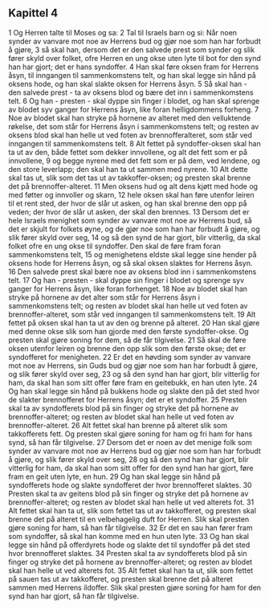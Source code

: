 ## Kapittel 4

1 Og Herren talte til Moses og sa:
2 Tal til Israels barn og si: Når noen synder av vanvare mot noe av Herrens bud og gjør noe som han har forbudt å gjøre,
3 så skal han, dersom det er den salvede prest som synder og slik fører skyld over folket, ofre Herren en ung okse uten lyte til bot for den synd han har gjort; det er hans syndoffer.
4 Han skal føre oksen fram for Herrens åsyn, til inngangen til sammenkomstens telt, og han skal legge sin hånd på oksens hode, og han skal slakte oksen for Herrens åsyn.
5 Så skal han - den salvede prest - ta av oksens blod og bære det inn i sammenkomstens telt.
6 Og han - presten - skal dyppe sin finger i blodet, og han skal sprenge av blodet syv ganger for Herrens åsyn, like foran helligdommens forheng.
7 Noe av blodet skal han stryke på hornene av alteret med den velluktende røkelse, det som står for Herrens åsyn i sammenkomstens telt; og resten av oksens blod skal han helle ut ved foten av brennofferalteret, som står ved inngangen til sammenkomstens telt.
8 Alt fettet på syndoffer-oksen skal han ta ut av den, både fettet som dekker innvollene, og alt det fett som er på innvollene,
9 og begge nyrene med det fett som er på dem, ved lendene, og den store leverlapp; den skal han ta ut sammen med nyrene.
10 Alt dette skal tas ut, slik som det tas ut av takkoffer-oksen; og presten skal brenne det på brennoffer-alteret.
11 Men oksens hud og alt dens kjøtt med hode og med føtter og innvoller og skarn,
12 hele oksen skal han føre utenfor leiren til et rent sted, der hvor de slår ut asken, og han skal brenne den opp på veden; der hvor de slår ut asken, der skal den brennes.
13 Dersom det er hele Israels menighet som synder av vanvare mot noe av Herrens bud, så det er skjult for folkets øyne, og de gjør noe som han har forbudt å gjøre, og slik fører skyld over seg,
14 og så den synd de har gjort, blir vitterlig, da skal folket ofre en ung okse til syndoffer. Den skal de føre fram foran sammenkomstens telt,
15 og menighetens eldste skal legge sine hender på oksens hode for Herrens åsyn, og så skal oksen slaktes for Herrens åsyn.
16 Den salvede prest skal bære noe av oksens blod inn i sammenkomstens telt.
17 Og han - presten - skal dyppe sin finger i blodet og sprenge syv ganger for Herrens åsyn, like foran forhenget.
18 Noe av blodet skal han stryke på hornene av det alter som står for Herrens åsyn i sammenkomstens telt; og resten av blodet skal han helle ut ved foten av brennoffer-alteret, som står ved inngangen til sammenkomstens telt.
19 Alt fettet på oksen skal han ta ut av den og brenne på alteret.
20 Han skal gjøre med denne okse slik som han gjorde med den første syndoffer-okse. Og presten skal gjøre soning for dem, så de får tilgivelse.
21 Så skal de føre oksen utenfor leiren og brenne den opp slik som den første okse; det er syndofferet for menigheten.
22 Er det en høvding som synder av vanvare mot noe av Herrens, sin Guds bud og gjør noe som han har forbudt å gjøre, og slik fører skyld over seg,
23 og så den synd han har gjort, blir vitterlig for ham, da skal han som sitt offer føre fram en geitebukk, en han uten lyte.
24 Og han skal legge sin hånd på bukkens hode og slakte den på det sted hvor de slakter brennofferet for Herrens åsyn; det er et syndoffer.
25 Presten skal ta av syndofferets blod på sin finger og stryke det på hornene av brennoffer-alteret; og resten av blodet skal han helle ut ved foten av brennoffer-alteret.
26 Alt fettet skal han brenne på alteret slik som takkofferets fett. Og presten skal gjøre soning for ham og fri ham for hans synd, så han får tilgivelse.
27 Dersom det er noen av det menige folk som synder av vanvare mot noe av Herrens bud og gjør noe som han har forbudt å gjøre, og slik fører skyld over seg,
28 og så den synd han har gjort, blir vitterlig for ham, da skal han som sitt offer for den synd han har gjort, føre fram en geit uten lyte, en hun.
29 Og han skal legge sin hånd på syndofferets hode og slakte syndofferet der hvor brennofferet slaktes.
30 Presten skal ta av geitens blod på sin finger og stryke det på hornene av brennoffer-alteret; og resten av blodet skal han helle ut ved alterets fot.
31 Alt fettet skal han ta ut, slik som fettet tas ut av takkofferet, og presten skal brenne det på alteret til en velbehagelig duft for Herren. Slik skal presten gjøre soning for ham, så han får tilgivelse.
32 Er det en sau han fører fram som syndoffer, så skal han komme med en hun uten lyte.
33 Og han skal legge sin hånd på offerdyrets hode og slakte det til syndoffer på det sted hvor brennofferet slaktes.
34 Presten skal ta av syndofferets blod på sin finger og stryke det på hornene av brennoffer-alteret; og resten av blodet skal han helle ut ved alterets fot.
35 Alt fettet skal han ta ut, slik som fettet på sauen tas ut av takkofferet, og presten skal brenne det på alteret sammen med Herrens ildoffer. Slik skal presten gjøre soning for ham for den synd han har gjort, så han får tilgivelse.
